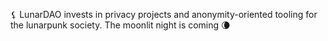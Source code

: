 ⚸ LunarDAO invests in privacy projects and anonymity-oriented tooling for the lunarpunk society.
The moonlit night is coming 🌘
